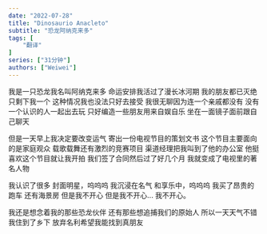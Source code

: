 ```yaml
---
date: "2022-07-28"
title: "Dinosaurio Anacleto"
subtitle: "恐龙阿纳克来多"
tags: [
    "翻译"
]
series: ["31分钟"]
authors: ["Weiwei"]
---
```


我是一只恐龙我名叫阿纳克来多
命运安排我活过了漫长冰河期
我的朋友都已灭绝只剩下我一个
这种情况我也没法只好去接受
我很无聊因为连一个亲戚都没有
没有一个认识的人一起出去玩
只好编造一些朋友用来自娱自乐
坐在一面镜子面前跟自己聊天

但是一天早上我决定要改变运气
寄出一份电视节目的策划文书
这个节目主要面向的是家庭观众
载歌载舞还有激烈的竞赛项目
渠道经理把我叫到了他的办公室
他挺喜欢这个节目就让我开拍
我们签了合同然后过了好几个月
我就变成了电视里的著名人物

我认识了很多
封面明星，呜呜呜
我沉浸在名气
和享乐中，呜呜呜
我买了昂贵的跑车
还有海景房
但是我不开心
但是我不开心...
我不开心。

我还是想念着我的那些恐龙伙伴
还有那些想追捕我们的原始人
所以一天天气不错我住到了乡下
放弃名利希望我能找到真朋友
